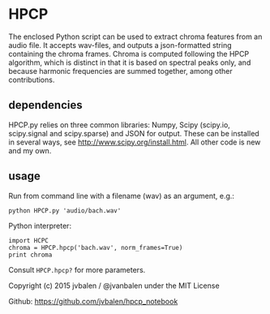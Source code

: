 HPCP
====

The enclosed Python script can be used to extract chroma features from an audio file. It accepts wav-files, and outputs a json-formatted string containing the chroma frames. Chroma is computed following the HPCP algorithm, which is distinct in that it is based on spectral peaks only, and because harmonic frequencies are summed together, among other contributions.

## dependencies

HPCP.py relies on three common libraries: Numpy, Scipy (scipy.io, scipy.signal and scipy.sparse) and JSON for output. These can be installed in several ways, see http://www.scipy.org/install.html. All other code is new and my own.

## usage

Run from command line with a filename (wav) as an argument, e.g.:
```
python HPCP.py 'audio/bach.wav'
```

Python interpreter:
```
import HCPC
chroma = HPCP.hpcp('bach.wav', norm_frames=True)
print chroma
```
Consult `HPCP.hpcp?` for more parameters.


Copyright (c) 2015 jvbalen / @jvanbalen under the MIT License

Github: https://github.com/jvbalen/hpcp_notebook